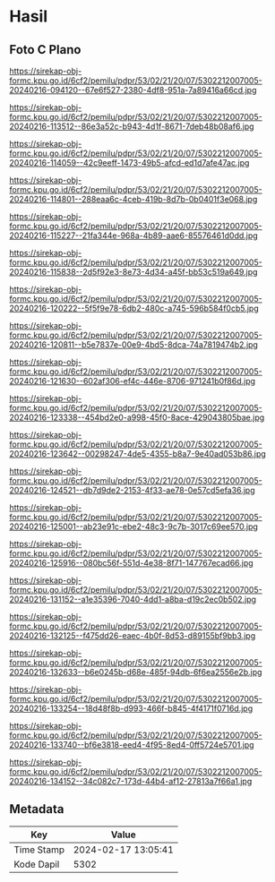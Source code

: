# Hasil

## Foto C Plano

https://sirekap-obj-formc.kpu.go.id/6cf2/pemilu/pdpr/53/02/21/20/07/5302212007005-20240216-094120--67e6f527-2380-4df8-951a-7a89416a66cd.jpg

https://sirekap-obj-formc.kpu.go.id/6cf2/pemilu/pdpr/53/02/21/20/07/5302212007005-20240216-113512--86e3a52c-b943-4d1f-8671-7deb48b08af6.jpg

https://sirekap-obj-formc.kpu.go.id/6cf2/pemilu/pdpr/53/02/21/20/07/5302212007005-20240216-114059--42c9eeff-1473-49b5-afcd-ed1d7afe47ac.jpg

https://sirekap-obj-formc.kpu.go.id/6cf2/pemilu/pdpr/53/02/21/20/07/5302212007005-20240216-114801--288eaa6c-4ceb-419b-8d7b-0b0401f3e068.jpg

https://sirekap-obj-formc.kpu.go.id/6cf2/pemilu/pdpr/53/02/21/20/07/5302212007005-20240216-115227--21fa344e-968a-4b89-aae6-85576461d0dd.jpg

https://sirekap-obj-formc.kpu.go.id/6cf2/pemilu/pdpr/53/02/21/20/07/5302212007005-20240216-115838--2d5f92e3-8e73-4d34-a45f-bb53c519a649.jpg

https://sirekap-obj-formc.kpu.go.id/6cf2/pemilu/pdpr/53/02/21/20/07/5302212007005-20240216-120222--5f5f9e78-6db2-480c-a745-596b584f0cb5.jpg

https://sirekap-obj-formc.kpu.go.id/6cf2/pemilu/pdpr/53/02/21/20/07/5302212007005-20240216-120811--b5e7837e-00e9-4bd5-8dca-74a7819474b2.jpg

https://sirekap-obj-formc.kpu.go.id/6cf2/pemilu/pdpr/53/02/21/20/07/5302212007005-20240216-121630--602af306-ef4c-446e-8706-971241b0f86d.jpg

https://sirekap-obj-formc.kpu.go.id/6cf2/pemilu/pdpr/53/02/21/20/07/5302212007005-20240216-123338--454bd2e0-a998-45f0-8ace-429043805bae.jpg

https://sirekap-obj-formc.kpu.go.id/6cf2/pemilu/pdpr/53/02/21/20/07/5302212007005-20240216-123642--00298247-4de5-4355-b8a7-9e40ad053b86.jpg

https://sirekap-obj-formc.kpu.go.id/6cf2/pemilu/pdpr/53/02/21/20/07/5302212007005-20240216-124521--db7d9de2-2153-4f33-ae78-0e57cd5efa36.jpg

https://sirekap-obj-formc.kpu.go.id/6cf2/pemilu/pdpr/53/02/21/20/07/5302212007005-20240216-125001--ab23e91c-ebe2-48c3-9c7b-3017c69ee570.jpg

https://sirekap-obj-formc.kpu.go.id/6cf2/pemilu/pdpr/53/02/21/20/07/5302212007005-20240216-125916--080bc56f-551d-4e38-8f71-147767ecad66.jpg

https://sirekap-obj-formc.kpu.go.id/6cf2/pemilu/pdpr/53/02/21/20/07/5302212007005-20240216-131152--a1e35396-7040-4dd1-a8ba-d19c2ec0b502.jpg

https://sirekap-obj-formc.kpu.go.id/6cf2/pemilu/pdpr/53/02/21/20/07/5302212007005-20240216-132125--f475dd26-eaec-4b0f-8d53-d89155bf9bb3.jpg

https://sirekap-obj-formc.kpu.go.id/6cf2/pemilu/pdpr/53/02/21/20/07/5302212007005-20240216-132633--b6e0245b-d68e-485f-94db-6f6ea2556e2b.jpg

https://sirekap-obj-formc.kpu.go.id/6cf2/pemilu/pdpr/53/02/21/20/07/5302212007005-20240216-133254--18d48f8b-d993-466f-b845-4f4171f0716d.jpg

https://sirekap-obj-formc.kpu.go.id/6cf2/pemilu/pdpr/53/02/21/20/07/5302212007005-20240216-133740--bf6e3818-eed4-4f95-8ed4-0ff5724e5701.jpg

https://sirekap-obj-formc.kpu.go.id/6cf2/pemilu/pdpr/53/02/21/20/07/5302212007005-20240216-134152--34c082c7-173d-44b4-af12-27813a7f66a1.jpg


## Metadata

| Key        | Value               |
| ---------- | ------------------- |
| Time Stamp | 2024-02-17 13:05:41 |
| Kode Dapil | 5302                |



